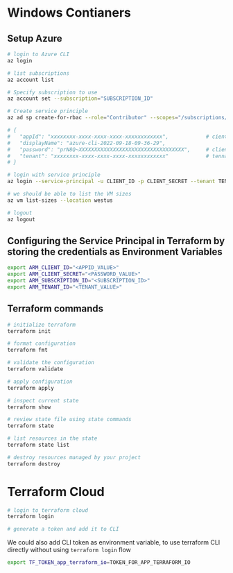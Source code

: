 # Windows Contianers

## Setup Azure

```bash
# login to Azure CLI
az login

# list subscriptions
az account list

# Specify subscription to use
az account set --subscription="SUBSCRIPTION_ID"

# Create service principle
az ad sp create-for-rbac --role="Contributor" --scopes="/subscriptions/SUBSCRIPTION_ID"

# {
#   "appId": "xxxxxxxx-xxxx-xxxx-xxxx-xxxxxxxxxxxx",            # cient_id
#   "displayName": "azure-cli-2022-09-18-09-36-29",             
#   "password": "prN8Q~XXXXXXXXXXXXXXXXXXXXXXXXXXXXXXXXXX",     # client_secret
#   "tenant": "xxxxxxxx-xxxx-xxxx-xxxx-xxxxxxxxxxxx"            # tennant_id
# }

# login with service principle
az login --service-principal -u CLIENT_ID -p CLIENT_SECRET --tenant TENANT_ID

# we should be able to list the VM sizes
az vm list-sizes --location westus

# logout
az logout
```

## Configuring the Service Principal in Terraform by storing the credentials as Environment Variables

```bash
export ARM_CLIENT_ID="<APPID_VALUE>"
export ARM_CLIENT_SECRET="<PASSWORD_VALUE>"
export ARM_SUBSCRIPTION_ID="<SUBSCRIPTION_ID>"
export ARM_TENANT_ID="<TENANT_VALUE>"
```

## Terraform commands

```bash
# initialize terraform
terraform init

# format configuration
terraform fmt

# validate the configuration
terraform validate

# apply configuration
terraform apply

# inspect current state
terraform show

# review state file using state commands
terraform state

# list resources in the state
terraform state list

# destroy resources managed by your project
terraform destroy 
```

# Terraform Cloud

```bash
# login to terraform cloud
terraform login

# generate a token and add it to CLI

```

We could also add CLI token as environment variable, to use terraform CLI directly without using `terraform login` flow
```bash
export TF_TOKEN_app_terraform_io=TOKEN_FOR_APP_TERRAFORM_IO
```
